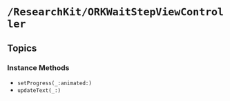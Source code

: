 # ``/ResearchKit/ORKWaitStepViewController``

<!-- The content below this line is auto-generated and is redundant. You should either incorporate it into your content above this line or delete it. -->

## Topics

### Instance Methods

- ``setProgress(_:animated:)``
- ``updateText(_:)``